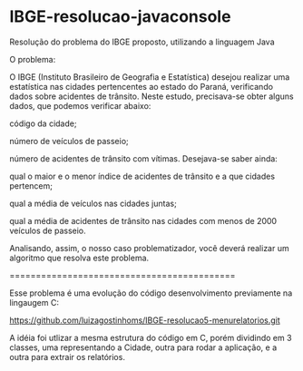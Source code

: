 # IBGE-resolucao-javaconsole
Resolução do problema do IBGE proposto, utilizando a linguagem Java


O problema:

O IBGE (Instituto Brasileiro de Geografia e Estatística) desejou realizar uma estatística nas cidades pertencentes ao estado do Paraná, verificando dados sobre acidentes de trânsito. Neste estudo, precisava-se obter alguns dados, que podemos verificar abaixo:

código da cidade;

número de veículos de passeio;

número de acidentes de trânsito com vítimas. Desejava-se saber ainda:

qual o maior e o menor índice de acidentes de trânsito e a que cidades pertencem;

qual a média de veículos nas cidades juntas;

qual a média de acidentes de trânsito nas cidades com menos de 2000 veículos de passeio.

Analisando, assim, o nosso caso problematizador, você deverá realizar um algoritmo que resolva este problema.

===========================================

Esse problema é uma evolução do código desenvolvimento previamente na lingaugem C:

https://github.com/luizagostinhoms/IBGE-resolucao5-menurelatorios.git

A idéia foi utlizar a mesma estrutura do código em C, porém dividindo em 3 classes, uma representando a Cidade, outra para rodar a aplicação, e a outra para extrair os relatórios.
